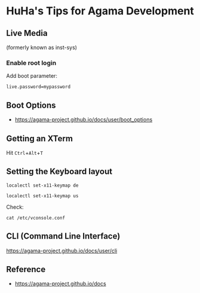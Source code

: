 # HuHa's Tips for Agama Development


## Live Media

(formerly known as inst-sys)


### Enable root login

Add boot parameter:

```
live.password=mypassword
```


## Boot Options

- https://agama-project.github.io/docs/user/boot_options


## Getting an XTerm

Hit `Ctrl`+`Alt`+`T`


## Setting the Keyboard layout

```
localectl set-x11-keymap de

localectl set-x11-keymap us
```

Check:

```
cat /etc/vconsole.conf
```


## CLI (Command Line Interface)

https://agama-project.github.io/docs/user/cli



## Reference

- https://agama-project.github.io/docs

